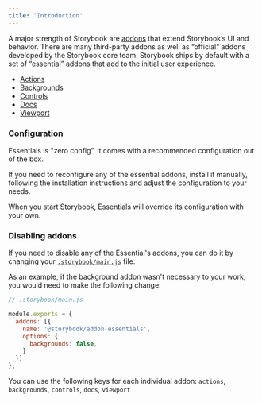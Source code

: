 ```yaml
---
title: 'Introduction'
---
```


A major strength of Storybook are [addons](/addons/) that extend Storybook’s UI and behavior. There are many third-party addons as well as “official” addons developed by the Storybook core team. Storybook ships by default with a set of “essential” addons that add to the initial user experience.

- [Actions](./actions.md)
- [Backgrounds](./backgrounds.md)
- [Controls](./controls.md)
- [Docs](../writing-docs/introduction.md)
- [Viewport](./viewports.md)

### Configuration

Essentials is "zero config”, it comes with a recommended configuration out of the box.

If you need to reconfigure any of the essential addons, install it manually, following the installation instructions and adjust the configuration to your needs.

When you start Storybook, Essentials will override its configuration with your own.

### Disabling addons

If you need to disable any of the Essential's addons, you can do it by changing your [`.storybook/main.js`](../configure/overview.md#configure-story-rendering) file.

As an example, if the background addon wasn't necessary to your work, you would need to make the following change:

```js
// .storybook/main.js

module.exports = {
  addons: [{
    name: '@storybook/addon-essentials',
    options: {
      backgrounds: false,
    }
  }]
};
```

You can use the following keys for each individual addon: `actions`, `backgrounds`, `controls`, `docs`, `viewport`
